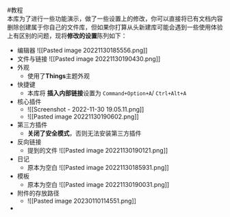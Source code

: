 #教程  
本库为了进行一些功能演示，做了一些设置上的修改，你可以直接将已有文档内容删除创建属于你自己的文件库，但如果你打算从头新建库可能会遇到一些使用体验上有区别的问题，现将**修改的设置**陈列如下：
- 编辑器 ![[Pasted image 20221130185556.png]]
- 文件与链接 ![[Pasted image 20221130190430.png]]
- 外观
	- 使用了**Things**主题外观
- 快捷键
	- 本库将 **插入内部链接**设置为 `Command+Option+A`/ `Ctrl+Alt+A`
- 核心插件
	- ![[Screenshot - 2022-11-30 19.05.11.png]]
	- ![[Pasted image 20221130190602.png]]
- 第三方插件
	- **关闭了安全模式**，否则无法安装第三方插件
- 反向链接
	- 提到的文件 ![[Pasted image 20221130190121.png]]
- 日记
	- 原本为空白 ![[Pasted image 20221130185931.png]]
- 模板
	- 原本为空白 ![[Pasted image 20221130190031.png]]
- 附件的存放路径
	- ![[Pasted image 20230110114551.png]]
- 